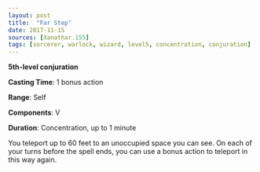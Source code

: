```yaml
---
layout: post
title:  "Far Step"
date: 2017-11-15
sources: [Xanathar.155]
tags: [sorcerer, warlock, wizard, level5, concentration, conjuration]
---
```


**5th-level conjuration**

**Casting Time**: 1 bonus action

**Range**: Self

**Components**: V

**Duration**: Concentration, up to 1 minute

You teleport up to 60 feet to an unoccupied space you can see. On each of your turns before the spell ends, you can use a bonus action to teleport in this way again.

